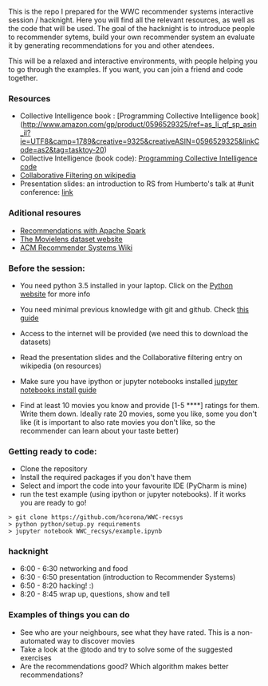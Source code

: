 This is the repo I prepared for the WWC recommender systems interactive session / hacknight.
Here you will find all the relevant resources, as well as the code that will be used.
The goal of the hacknight is to introduce people to recommender sytems, build your own recommender system an evaluate it
by generating recommendations for you and other atendees. 

This will be a relaxed and interactive environments, with people helping you to go through the examples. If you want, you can join a friend and code together.


### Resources
* Collective Intelligence book : [Programming Collective Intelligence book] (http://www.amazon.com/gp/product/0596529325/ref=as_li_qf_sp_asin_il?ie=UTF8&camp=1789&creative=9325&creativeASIN=0596529325&linkCode=as2&tag=tasktoy-20) 
* Collective Intelligence (book code): [Programming Collective Intelligence code](https://github.com/cataska/programming-collective-intelligence-code)
* [Collaborative Filtering on wikipedia](https://en.wikipedia.org/wiki/Collaborative_filtering)
* Presentation slides: an introduction to RS from Humberto's talk at #unit conference: [link](http://github.com/hcorona/WWC-recsys/resources/slides.pdf)

### Aditional resoures 
* [Recommendations with Apache Spark](https://www.codementor.io/spark/tutorial/building-a-recommender-with-apache-spark-python-example-app-part1)
* [The Movielens dataset website](http://grouplens.org/datasets/movielens/)
* [ACM Recommender Systems Wiki](http://www.recsyswiki.com/wiki/)


### Before the session: 
* You need python 3.5 installed in your laptop. Click on the [Python website](https://www.python.org/downloads/) for more info
* You need minimal previous knowledge with git and github. Check [this guide](https://guides.github.com/activities/hello-world/)
* Access to the internet will be provided (we need this to download the datasets)
* Read the presentation slides and the Collaborative filtering entry on wikipedia (on resources)
* Make sure you have ipython or jupyter notebooks installed [jupyter notebooks install guide](http://jupyter.readthedocs.org/en/latest/install.html)

* Find at least 10 movies you know and provide [1-5 ****] ratings for them. Write them down. 
Ideally rate 20 movies, some you like, some you don't like (it is important to also rate movies you don't like, so the recommender can learn about your taste better)


### Getting ready to code: 
* Clone the repository 
* Install the required packages if you don't have them 
* Select and import the code into your favourite IDE (PyCharm is mine)
* run the test example (using ipython or jupyter notebooks). If it works you are ready to go! 

```
> git clone https://github.com/hcorona/WWC-recsys
> python python/setup.py requirements
> jupyter notebook WWC_recsys/example.ipynb 
```

### hacknight
* 6:00 - 6:30 networking and food
* 6:30 - 6:50 presentation (introduction to Recommender Systems)
* 6:50 - 8:20 hacking! :)
* 8:20 - 8:45 wrap up, questions, show and tell 

### Examples of things you can do
* See who are your neighbours, see what they have rated. This is a non-automated way to discover movies
* Take a look at the @todo and try to solve some of the suggested exercises
* Are the recommendations good? Which algorithm makes better recommendations?
